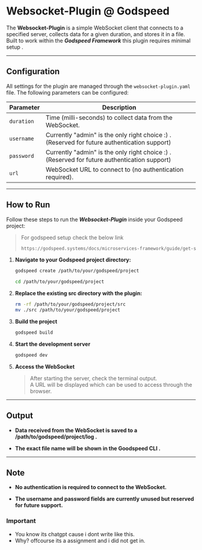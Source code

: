 #  Websocket-Plugin @ Godspeed

The **Websocket-Plugin** is a simple WebSocket client that connects to a specified server, collects data for a given duration, and stores it in a file. Built to work within the **_Godspeed Framework_** this plugin requires minimal setup .

---

##  Configuration

All settings for the plugin are managed through the `websocket-plugin.yaml` file. The following parameters can be configured:

| Parameter   | Description                                                |
|-------------|------------------------------------------------------------|
| `duration`  | Time (milli-seconds) to collect data from the WebSocket.     |
| `username`  | Currently "admin" is the only right choice :) . (Reserved for future authentication support)              |
| `password`  | Currently "admin" is the only right choice :) . (Reserved for future authentication support)               |
| `url`       | WebSocket URL to connect to (no authentication required). |

---

##  How to Run

Follow these steps to run the **_Websocket-Plugin_** inside your Godspeed project:

> For godspeed setup check the below link
>   ```bash
>   https://godspeed.systems/docs/microservices-framework/guide/get-started
>   ```

1. **Navigate to your Godspeed project directory:**
   ```bash
   godspeed create /path/to/your/godspeed/project
   ```
   ```bash
   cd /path/to/your/godspeed/project
   ```
2. **Replace the existing src directory with the plugin:**
   ```bash
   rm -rf /path/to/your/godspeed/project/src
   mv ./src /path/to/your/godspeed/project
   ```
3. **Build the project**
    ```bash
    godspeed build
    ```
4. **Start the development server**
    ```bash
    godspeed dev
    ```
5. **Access the WebSocket**
    > After starting the server, check the terminal output.  
    > A URL will be displayed which can be used to access through the browser.

---
## Output
* __Data received from the WebSocket is saved to a /path/to/godspeed/project/log .__  

* __The exact file name will be shown in the Goodspeed CLI .__

---
## Note

* __No authentication is required to connect to the WebSocket.__

* __The username and password fields are currently unused but reserved for future support.__


### Important
- You know its chatgpt cause i dont write like this.
- Why? offcourse its a assignment and i did not get in.
